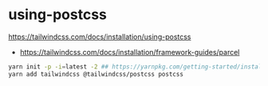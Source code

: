 # using-postcss

https://tailwindcss.com/docs/installation/using-postcss

+ https://tailwindcss.com/docs/installation/framework-guides/parcel

```bash
yarn init -p -i=latest -2 ## https://yarnpkg.com/getting-started/install
yarn add tailwindcss @tailwindcss/postcss postcss
```
